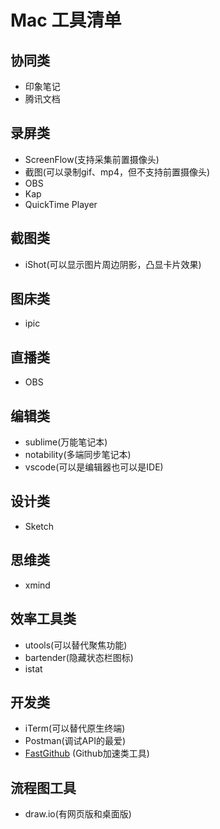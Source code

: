 # Mac 工具清单

## 协同类

+ 印象笔记
+ 腾讯文档

## 录屏类

+ ScreenFlow(支持采集前置摄像头)
+ 截图(可以录制gif、mp4，但不支持前置摄像头)
+ OBS
+ Kap
+ QuickTime Player

## 截图类

+ iShot(可以显示图片周边阴影，凸显卡片效果)

## 图床类

+ ipic

## 直播类

+ OBS

## 编辑类

+ sublime(万能笔记本)
+ notability(多端同步笔记本)
+ vscode(可以是编辑器也可以是IDE)

## 设计类

+ Sketch

## 思维类

+ xmind

## 效率工具类

+ utools(可以替代聚焦功能)
+ bartender(隐藏状态栏图标)
+ istat

## 开发类

+ iTerm(可以替代原生终端)
+ Postman(调试API的最爱)
+ [FastGithub](https://github.com/dotnetcore/FastGithub) (Github加速类工具)

## 流程图工具
+ draw.io(有网页版和桌面版)